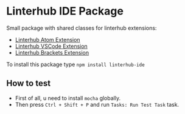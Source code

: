 Linterhub IDE Package
=====
Small package with shared classes for linterhub extensions:
* [Linterhub Atom Extension](https://github.com/Repometric/linterhub-atom)
* [Linterhub VSCode Extension](https://github.com/Repometric/linterhub-vscode)
* [Linterhub Brackets Extension](https://github.com/Repometric/linterhub-brackets)

To install this package type `npm install linterhub-ide`

## How to test
* First of all, u need to install `mocha` globally.
* Then press `Ctrl + Shift + P` and run `Tasks: Run Test Task` task.